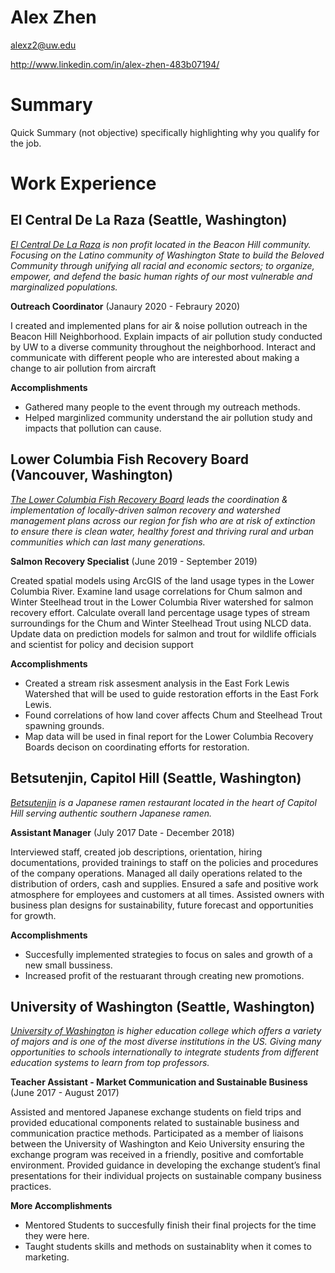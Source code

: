 # Alex Zhen

alexz2@uw.edu

http://www.linkedin.com/in/alex-zhen-483b07194/

# Summary

Quick Summary (not objective) specifically highlighting why you qualify for the job.

# Work Experience

## El Central De La Raza (Seattle, Washington)

*[El Central De La Raza] is non profit located in the Beacon Hill community. Focusing on the Latino community of Washington State to build the Beloved Community through unifying all racial and economic sectors; to organize, empower, and defend the basic human rights of our most vulnerable and marginalized populations.*

**Outreach Coordinator** (Janaury 2020 - Febraury 2020)

I created and implemented plans for air & noise pollution outreach in the Beacon Hill Neighborhood. Explain impacts of air pollution study conducted by UW to a diverse community throughout the neighborhood. Interact and communicate with different people who are interested about making a change to air pollution from aircraft

**Accomplishments**
- Gathered many people to the event through my outreach methods.
- Helped marginlized community understand the air pollution study and impacts that pollution can cause.


## Lower Columbia Fish Recovery Board (Vancouver, Washington)

*[The Lower Columbia Fish Recovery Board] leads the coordination & implementation of locally-driven salmon recovery and watershed management plans across our region for fish who are at risk of extinction to ensure there is clean water, healthy forest and thriving rural and urban communities which can last many generations.*

**Salmon Recovery Specialist** (June 2019 - September 2019)

Created spatial models using ArcGIS of the land usage types in the Lower Columbia River. Examine land usage correlations for Chum salmon and Winter Steelhead trout in the Lower Columbia River watershed for salmon recovery effort. Calculate overall land percentage usage types of stream surroundings for the Chum and Winter Steelhead Trout using NLCD data. Update data on prediction models for salmon and trout for wildlife officials and scientist for policy and decision support

**Accomplishments**
- Created a stream risk assesment analysis in the East Fork Lewis Watershed that will be used to guide restoration efforts in the East Fork Lewis.
- Found correlations of how land cover affects Chum and Steelhead Trout spawning grounds.
- Map data will be used in final report for the Lower Columbia Recovery Boards decison on coordinating efforts for restoration.

## Betsutenjin, Capitol Hill (Seattle, Washington)
*[Betsutenjin] is a Japanese ramen restaurant located in the heart of Capitol Hill serving authentic southern Japanese ramen.*

**Assistant Manager** (July 2017 Date - December 2018)

 Interviewed staff, created job descriptions, orientation, hiring documentations, provided trainings to staff on the policies and procedures of the company operations. Managed all daily operations related to the distribution of orders, cash and supplies. Ensured a safe and positive work atmosphere for employees and customers at all times. Assisted owners with business plan designs for sustainability, future forecast and opportunities for growth.

**Accomplishments**
- Succesfully implemented strategies to focus on sales and growth of a new small bussiness.
- Increased profit of the restuarant through creating new promotions.

## University of Washington (Seattle, Washington) ##
*[University of Washington] is higher education college which offers a variety of majors and is one of the most diverse institutions in the US. Giving many opportunities to schools internationally to integrate students from different education systems to learn from top professors.*

**Teacher Assistant - Market Communication and Sustainable Business** (June 2017 - August 2017)

Assisted and mentored Japanese exchange students on field trips and provided educational components related to sustainable business and communication practice methods.  Participated as a member of liaisons between the University of Washington and Keio University ensuring the exchange program was received in a friendly, positive and comfortable environment.  Provided guidance in developing the exchange student’s final presentations for their individual projects on sustainable company business practices.

**More Accomplishments**
- Mentored Students to succesfully finish their final projects for the time they were here.
- Taught students skills and methods on sustainablity when it comes to marketing.


[El Central De La Raza]: http://www.elcentrodelaraza.org/

[The Lower Columbia Fish Recovery Board]: https://www.lcfrb.gen.wa.us/

[Betsutenjin]: https://betsutenjinusa.com/

[University of Washington]: http://www.washington.edu/
